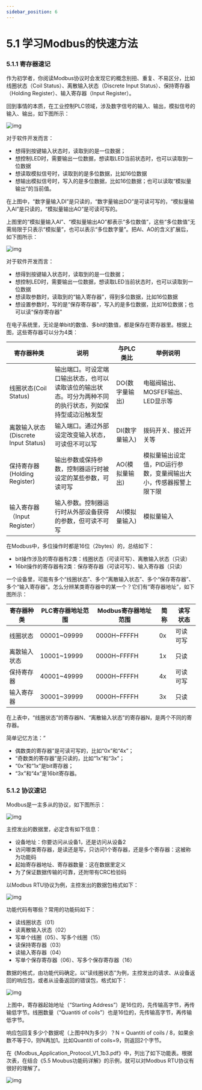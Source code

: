 ```yaml
---
sidebar_position: 6
---
```


# 5.1 学习Modbus的快速方法

### 5.1.1 寄存器速记

作为初学者，你阅读Modbus协议时会发现它的概念别扭、重复、不易区分，比如线圈状态（Coil Status）、离散输入状态（Discrete Input Status）、保持寄存器（Holding Register）、输入寄存器（Input Register）。

回到事情的本质，在工业控制PLC领域，涉及数字信号的输入、输出，模拟信号的输入、输出，如下图所示：

![img](http://photos.100ask.net/modbus-docs/project_one/chapter6/image1.png) 

对于软件开发而言：

- 想得到按键输入状态时，读取到的是一位数据；
- 想控制LED时，需要输出一位数据，想读取LED当前状态时，也可以读取到一位数据
- 想读取模拟信号时，读取到的是多位数据，比如16位数据
- 想输出模拟信号时，写入的是多位数据，比如16位数据；也可以读取“模拟量输出”的当前值。

在上图中，“数字量输入DI”是只读的，“数字量输出DO”是可读可写的，“模拟量输入AI”是只读的，“模拟量输出AO”是可读可写的。

上图里的“模拟量输入AI”、“模拟量输出AO”都表示“多位数值”，这些“多位数值”无需局限于只表示“模拟量”，也可以表示“多位数字量”。把AI、AO的含义扩展后，如下图所示：

![img](http://photos.100ask.net/modbus-docs/project_one/chapter6/image2.png) 

对于软件开发而言：

- 想得到按键输入状态时，读取到的是一位数据；
- 想控制LED时，需要输出一位数据，想读取LED当前状态时，也可以读取到一位数据
- 想读取参数时，读取到的“输入寄存器”，得到多位数据，比如16位数据
- 想设置参数时，写的是“保存寄存器”，写入的是多位数据，比如16位数据；也可以读“保存寄存器”

在电子系统里，无论是单bit的数值、多bit的数值，都是保存在寄存器里。根据上图，这些寄存器可以分为4类：

| 寄存器种类                          | 说明                                                         | 与PLC类比      | 举例说明                                                     |
| ----------------------------------- | ------------------------------------------------------------ | -------------- | ------------------------------------------------------------ |
| 线圈状态(Coil Status)               | 输出端口。可设定端口输出状态，也可以读取该位的输出状态。可分为两种不同的执行状态，列如保持型或边沿触发型 | DO(数字量输出) | 电磁阀输出、MOSFEF输出、LED显示等                            |
| 离散输入状态(Discrete Input Status) | 输入端口。通过外部设定改变输入状态，可读但不可以写           | DI(数字量输入) | 拨码开关、接近开关等                                         |
| 保持寄存器(Holding Register)        | 输出参数或保持参数，控制器运行时被设定的某些参数，可读可写   | AO(模拟量输出) | 模拟量输出设定值，PID运行参数，变量阀输出大小，传感器报警上限下限 |
| 输入寄存器（Input Register）        | 输入参数。控制器运行时从外部设备获得的参数，但可读不可写     | AI(模拟量输入) | 模拟量输入                                                   |

在Modbus中，多位操作时都是16位（2bytes）的，总结如下：

- bit操作涉及的寄存器有2类：线圈状态（可读可写）、离散输入状态（只读）
- 16bit操作的寄存器有2类：保存寄存器（可读可写）、输入寄存器（只读）

一个设备里，可能有多个“线圈状态”、多个“离散输入状态”、多个“保存寄存器”、多个“输入寄存器”。怎么分辨某类寄存器中的某一个？它们有“寄存器地址”，如下图所示：

| 寄存器种类   | PLC寄存器地址范围 | Modbus寄存器地址范围 | 简称 | 读写状态 |
| ------------ | ----------------- | -------------------- | ---- | -------- |
| 线圈状态     | 00001~09999       | 0000H~FFFFH          | 0x   | 可读可写 |
| 离散输入状态 | 10001~19999       | 0000H~FFFFH          | 1x   | 只读     |
| 保持寄存器   | 40001~49999       | 0000H~FFFFH          | 4x   | 可读可写 |
| 输入寄存器   | 30001~39999       | 0000H~FFFFH          | 3x   | 只读     |

在上表中，“线圈状态”的寄存器N、“离散输入状态”的寄存器N，是两个不同的寄存器。

简单记忆方法：“

- 偶数类的寄存器”是可读可写的，比如“0x”和“4x”；
- “奇数类的寄存器”是只读的，比如“1x”和“3x”；
- “0x”和“1x”是bit寄存器；
- “3x”和“4x”是16bit寄存器。

### 5.1.2 协议速记

Modbus是一主多从的协议，如下图所示：

![img](http://photos.100ask.net/modbus-docs/project_one/chapter6/image3.png) 

主控发出的数据里，必定含有如下信息：

- 设备地址：你要访问从设备1，还是访问从设备2
- 访问哪类寄存器，是读还是写，只访问1个寄存器，还是多个寄存器：这被称为功能码
- 起始寄存器地址、寄存器数量：这在数据里定义
- 为了保证数据传输的可靠，还附带有CRC检验码

以Modbus RTU协议为例，主控发出的数据包格式如下：

![img](http://photos.100ask.net/modbus-docs/project_one/chapter6/image4.png) 

功能代码有哪些？常用的功能码如下：

- 读线圈状态（01）
- 读离散输入状态（02）
- 写单个线圈（05）、写多个线圈（15）
- 读保持寄存器（03）
- 读输入寄存器（04）
- 写单个保存寄存器（06）、写多个保存寄存器（16）

数据的格式，由功能代码确定。以“读线圈状态”为例，主控发出的请求、从设备返回的响应包，或者从设备返回的错误包，格式如下：

![img](http://photos.100ask.net/modbus-docs/project_one/chapter6/image5.png) 

上图中，寄存器起始地址（“Starting Address”）是16位的，先传输高字节，再传输低字节。线圈数量（“Quantiti of coils”）也是16位的，先传输高字节，再传输低字节。

响应包回复多少个数据呢（上图中N为多少）？N = Quantiti of coils / 8，如果余数不等于0，则N再加1。比如Quantiti of coils=9，则返回2个字节。

在《Modbus_Application_Protocol_V1_1b3.pdf》中，列出了如下功能表。根据次表，在结合《5.5 Moubus功能码详解》的示例，就可以对Modbus RTU协议有很好的理解了。

![img](http://photos.100ask.net/modbus-docs/project_one/chapter6/image6.png) 